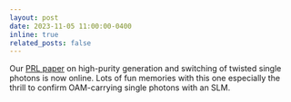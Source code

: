 ```yaml
---
layout: post
date: 2023-11-05 11:00:00-0400
inline: true
related_posts: false
---
```


Our [PRL paper](https://journals.aps.org/prl/abstract/10.1103/PhysRevLett.131.183801) on high-purity generation and switching of twisted single photons is now online. Lots of fun memories with this one especially the thrill to confirm OAM-carrying single photons with an SLM.
